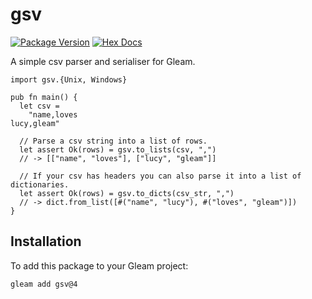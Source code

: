 # gsv

[![Package Version](https://img.shields.io/hexpm/v/gsv)](https://hex.pm/packages/gsv)
[![Hex Docs](https://img.shields.io/badge/hex-docs-ffaff3)](https://hexdocs.pm/gsv/)

A simple csv parser and serialiser for Gleam.

```gleam
import gsv.{Unix, Windows}

pub fn main() {
  let csv =
    "name,loves
lucy,gleam"

  // Parse a csv string into a list of rows.
  let assert Ok(rows) = gsv.to_lists(csv, ",")
  // -> [["name", "loves"], ["lucy", "gleam"]]

  // If your csv has headers you can also parse it into a list of dictionaries.
  let assert Ok(rows) = gsv.to_dicts(csv_str, ",")
  // -> dict.from_list([#("name", "lucy"), #("loves", "gleam")])
}
```

## Installation

To add this package to your Gleam project:

```sh
gleam add gsv@4
```
